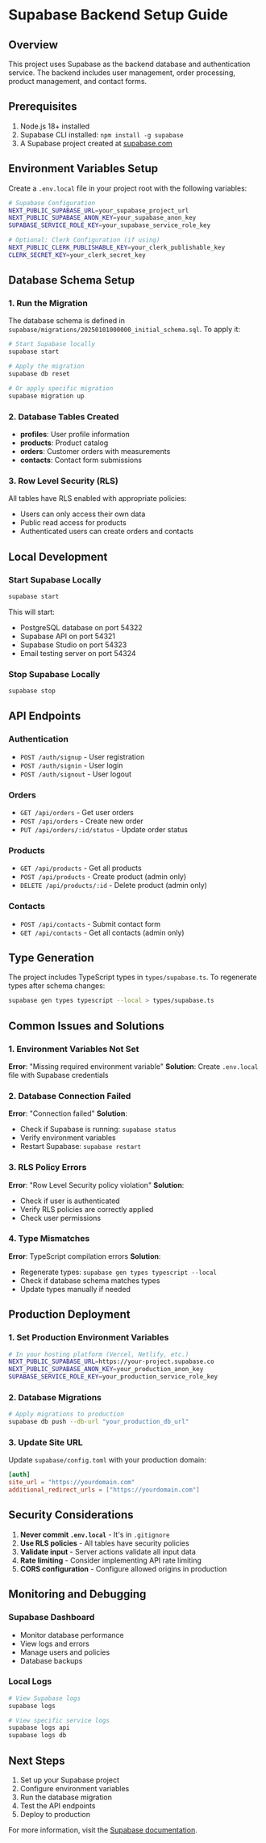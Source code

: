 # Supabase Backend Setup Guide

## Overview
This project uses Supabase as the backend database and authentication service. The backend includes user management, order processing, product management, and contact forms.

## Prerequisites
1. Node.js 18+ installed
2. Supabase CLI installed: `npm install -g supabase`
3. A Supabase project created at [supabase.com](https://supabase.com)

## Environment Variables Setup

Create a `.env.local` file in your project root with the following variables:

```bash
# Supabase Configuration
NEXT_PUBLIC_SUPABASE_URL=your_supabase_project_url
NEXT_PUBLIC_SUPABASE_ANON_KEY=your_supabase_anon_key
SUPABASE_SERVICE_ROLE_KEY=your_supabase_service_role_key

# Optional: Clerk Configuration (if using)
NEXT_PUBLIC_CLERK_PUBLISHABLE_KEY=your_clerk_publishable_key
CLERK_SECRET_KEY=your_clerk_secret_key
```

## Database Schema Setup

### 1. Run the Migration
The database schema is defined in `supabase/migrations/20250101000000_initial_schema.sql`. To apply it:

```bash
# Start Supabase locally
supabase start

# Apply the migration
supabase db reset

# Or apply specific migration
supabase migration up
```

### 2. Database Tables Created
- **profiles**: User profile information
- **products**: Product catalog
- **orders**: Customer orders with measurements
- **contacts**: Contact form submissions

### 3. Row Level Security (RLS)
All tables have RLS enabled with appropriate policies:
- Users can only access their own data
- Public read access for products
- Authenticated users can create orders and contacts

## Local Development

### Start Supabase Locally
```bash
supabase start
```

This will start:
- PostgreSQL database on port 54322
- Supabase API on port 54321
- Supabase Studio on port 54323
- Email testing server on port 54324

### Stop Supabase Locally
```bash
supabase stop
```

## API Endpoints

### Authentication
- `POST /auth/signup` - User registration
- `POST /auth/signin` - User login
- `POST /auth/signout` - User logout

### Orders
- `GET /api/orders` - Get user orders
- `POST /api/orders` - Create new order
- `PUT /api/orders/:id/status` - Update order status

### Products
- `GET /api/products` - Get all products
- `POST /api/products` - Create product (admin only)
- `DELETE /api/products/:id` - Delete product (admin only)

### Contacts
- `POST /api/contacts` - Submit contact form
- `GET /api/contacts` - Get all contacts (admin only)

## Type Generation

The project includes TypeScript types in `types/supabase.ts`. To regenerate types after schema changes:

```bash
supabase gen types typescript --local > types/supabase.ts
```

## Common Issues and Solutions

### 1. Environment Variables Not Set
**Error**: "Missing required environment variable"
**Solution**: Create `.env.local` file with Supabase credentials

### 2. Database Connection Failed
**Error**: "Connection failed"
**Solution**: 
- Check if Supabase is running: `supabase status`
- Verify environment variables
- Restart Supabase: `supabase restart`

### 3. RLS Policy Errors
**Error**: "Row Level Security policy violation"
**Solution**: 
- Check if user is authenticated
- Verify RLS policies are correctly applied
- Check user permissions

### 4. Type Mismatches
**Error**: TypeScript compilation errors
**Solution**: 
- Regenerate types: `supabase gen types typescript --local`
- Check if database schema matches types
- Update types manually if needed

## Production Deployment

### 1. Set Production Environment Variables
```bash
# In your hosting platform (Vercel, Netlify, etc.)
NEXT_PUBLIC_SUPABASE_URL=https://your-project.supabase.co
NEXT_PUBLIC_SUPABASE_ANON_KEY=your_production_anon_key
SUPABASE_SERVICE_ROLE_KEY=your_production_service_role_key
```

### 2. Database Migrations
```bash
# Apply migrations to production
supabase db push --db-url "your_production_db_url"
```

### 3. Update Site URL
Update `supabase/config.toml` with your production domain:
```toml
[auth]
site_url = "https://yourdomain.com"
additional_redirect_urls = ["https://yourdomain.com"]
```

## Security Considerations

1. **Never commit `.env.local`** - It's in `.gitignore`
2. **Use RLS policies** - All tables have security policies
3. **Validate input** - Server actions validate all input data
4. **Rate limiting** - Consider implementing API rate limiting
5. **CORS configuration** - Configure allowed origins in production

## Monitoring and Debugging

### Supabase Dashboard
- Monitor database performance
- View logs and errors
- Manage users and policies
- Database backups

### Local Logs
```bash
# View Supabase logs
supabase logs

# View specific service logs
supabase logs api
supabase logs db
```

## Next Steps

1. Set up your Supabase project
2. Configure environment variables
3. Run the database migration
4. Test the API endpoints
5. Deploy to production

For more information, visit the [Supabase documentation](https://supabase.com/docs).
